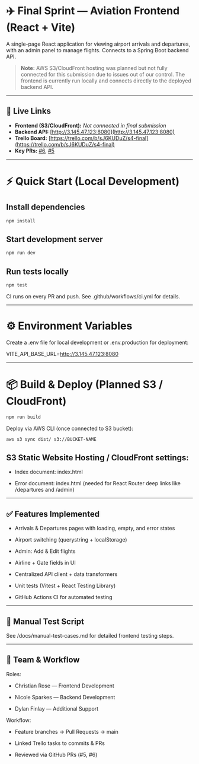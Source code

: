 # ✈️ Final Sprint — Aviation Frontend (React + Vite)

A single-page React application for viewing airport arrivals and departures, with an admin panel to manage flights. Connects to a Spring Boot backend API.

> **Note:** AWS S3/CloudFront hosting was planned but not fully connected for this submission due to issues out of our control. The frontend is currently run locally and connects directly to the deployed backend API.

---

## 🔗 Live Links
- **Frontend (S3/CloudFront):** _Not connected in final submission_
- **Backend API:** [http://3.145.47.123:8080](http://3.145.47.123:8080)  
- **Trello Board:** [https://trello.com/b/sJ6KUDuZ/s4-final](https://trello.com/b/sJ6KUDuZ/s4-final)  
- **Key PRs:** [#6](https://github.com/NSparkes95/final-sprint-frontend/pull/6), [#5](https://github.com/NSparkes95/final-sprint-frontend/pull/5)

---

# ⚡ Quick Start (Local Development)

## Install dependencies
```bash
npm install
```
## Start development server
```bash
npm run dev
```
## Run tests locally
```bash
npm test
```
CI runs on every PR and push. See .github/workflows/ci.yml for details.

---

# ⚙️ Environment Variables

Create a .env file for local development or .env.production for deployment:

VITE_API_BASE_URL=http://3.145.47.123:8080

---

# 📦 Build & Deploy (Planned S3 / CloudFront)
```bash
npm run build
```
Deploy via AWS CLI (once connected to S3 bucket):
```bash
aws s3 sync dist/ s3://BUCKET-NAME
```
## S3 Static Website Hosting / CloudFront settings:

- Index document: index.html

- Error document: index.html (needed for React Router deep links like /departures and /admin)

---

## ✅ Features Implemented

- Arrivals & Departures pages with loading, empty, and error states

- Airport switching (querystring + localStorage)

- Admin: Add & Edit flights

- Airline + Gate fields in UI

- Centralized API client + data transformers

- Unit tests (Vitest + React Testing Library)

- GitHub Actions CI for automated testing

---

## 🧪 Manual Test Script

See /docs/manual-test-cases.md for detailed frontend testing steps.

---

## 👥 Team & Workflow

Roles:

- Christian Rose — Frontend Development

- Nicole Sparkes — Backend Development

- Dylan Finlay — Additional Support

Workflow:

- Feature branches → Pull Requests → main

- Linked Trello tasks to commits & PRs

- Reviewed via GitHub PRs (#5, #6)
